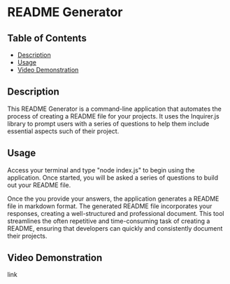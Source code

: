 # README Generator

## Table of Contents
- [Description](#description)
- [Usage](#usage)
- [Video Demonstration](#video-demonstration)


## Description
This README Generator is a command-line application that automates the process of creating a README file for your projects. It uses the Inquirer.js library to prompt users with a series of questions to help them include essential aspects such of their project.


## Usage
Access your terminal and type "node index.js" to begin using the application. Once started, you will be asked a series of questions to build out your README file.

Once the you provide your answers, the application generates a README file in markdown format. The generated README file incorporates your responses, creating a well-structured and professional document. This tool streamlines the often repetitive and time-consuming task of creating a README, ensuring that developers can quickly and consistently document their projects.


## Video Demonstration
link